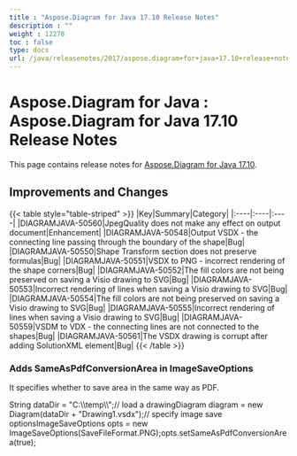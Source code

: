 ```yaml
---
title : "Aspose.Diagram for Java 17.10 Release Notes" 
description : "" 
weight : 12278 
toc : false
type: docs
url: /java/releasenotes/2017/aspose.diagram+for+java+17.10+release+notes/
---
```


# Aspose.Diagram for Java : Aspose.Diagram for Java 17.10 Release Notes


This page contains release notes for [Aspose.Diagram for Java 17.10](http://maven.aspose.com/repository/simple/ext-release-local/com/aspose/aspose-diagram/17.10/).

## Improvements and Changes

{{< table style="table-striped" >}}
|Key|Summary|Category|
|:----|:----|:----|
|DIAGRAMJAVA-50560|JpegQuality does not make any effect on output document|Enhancement|
|DIAGRAMJAVA-50548|Output VSDX - the connecting line passing through the boundary of the shape|Bug|
|DIAGRAMJAVA-50550|Shape Transform section does not preserve formulas|Bug|
|DIAGRAMJAVA-50551|VSDX to PNG - incorrect rendering of the shape corners|Bug|
|DIAGRAMJAVA-50552|The fill colors are not being preserved on saving a Visio drawing to SVG|Bug|
|DIAGRAMJAVA-50553|Incorrect rendering of lines when saving a Visio drawing to SVG|Bug|
|DIAGRAMJAVA-50554|The fill colors are not being preserved on saving a Visio drawing to SVG|Bug|
|DIAGRAMJAVA-50555|Incorrect rendering of lines when saving a Visio drawing to SVG|Bug|
|DIAGRAMJAVA-50559|VSDM to VDX - the connecting lines are not connected to the shapes|Bug|
|DIAGRAMJAVA-50561|The VSDX drawing is corrupt after adding SolutionXML element|Bug|
{{< /table >}}

### Adds SameAsPdfConversionArea in ImageSaveOptions

It specifies whether to save area in the same way as PDF.

String dataDir = "C:\\\\temp\\\\";// load a drawingDiagram diagram = new Diagram(dataDir + "Drawing1.vsdx");// specify image save optionsImageSaveOptions opts = new ImageSaveOptions(SaveFileFormat.PNG);opts.setSameAsPdfConversionArea(true);

